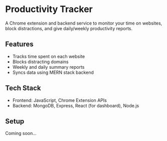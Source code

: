 # Productivity Tracker

A Chrome extension and backend service to monitor your time on websites, block distractions, and give daily/weekly productivity reports.

## Features
- Tracks time spent on each website
- Blocks distracting domains
- Weekly and daily summary reports
- Syncs data using MERN stack backend

## Tech Stack
- Frontend: JavaScript, Chrome Extension APIs
- Backend: MongoDB, Express, React (for dashboard), Node.js

## Setup
Coming soon...
